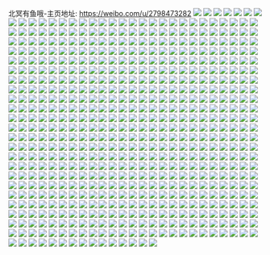 北冥有鱼哦-主页地址: https://weibo.com/u/2798473282 
![](https://wx4.sinaimg.cn/mw2000/a6cd5042ly1h8xysiqz47j22c034pnpf.jpg) 
![](https://wx4.sinaimg.cn/mw2000/a6cd5042ly1h8xysk0ubaj22c0340hdu.jpg) 
![](https://wx4.sinaimg.cn/mw2000/a6cd5042ly1h8xysh0v41j22c0340b29.jpg) 
![](https://wx4.sinaimg.cn/mw2000/a6cd5042ly1h8xyslg33pj22c03404qr.jpg) 
![](https://wx4.sinaimg.cn/mw2000/a6cd5042ly1h8xysmhipxj22c0340x6p.jpg) 
![](https://wx4.sinaimg.cn/mw2000/a6cd5042gy1h8wnnrgukej22c0340qv7.jpg) 
![](https://wx4.sinaimg.cn/mw2000/a6cd5042gy1h8wnnjnpm3j22c0340qv5.jpg) 
![](https://wx4.sinaimg.cn/mw2000/a6cd5042gy1h8wnnsrw7aj22c03401kz.jpg) 
![](https://wx4.sinaimg.cn/mw2000/a6cd5042gy1h8wnnm454oj22c0340b2b.jpg) 
![](https://wx4.sinaimg.cn/mw2000/a6cd5042gy1h8wnnv93vxj22c03401kz.jpg) 
![](https://wx4.sinaimg.cn/mw2000/a6cd5042gy1h8wnnwg4kmj22c0340qv6.jpg) 
![](https://wx4.sinaimg.cn/mw2000/a6cd5042gy1h8wnnxoq5fj22c0340x6q.jpg) 
![](https://wx4.sinaimg.cn/mw2000/a6cd5042gy1h8wno1zdyzj221s2ygx6q.jpg) 
![](https://wx4.sinaimg.cn/mw2000/a6cd5042gy1h8wnnu0ddwj22c0340qv5.jpg) 
![](https://wx4.sinaimg.cn/mw2000/a6cd5042gy1h8k3q49gecj216w36cu0x.jpg) 
![](https://wx4.sinaimg.cn/mw2000/a6cd5042gy1h8k3q1j43kj216w36c4qq.jpg) 
![](https://wx4.sinaimg.cn/mw2000/a6cd5042gy1h80f5yrmyfj22c03407wm.jpg) 
![](https://wx4.sinaimg.cn/mw2000/a6cd5042gy1h80f634fepj22c0340kjn.jpg) 
![](https://wx4.sinaimg.cn/mw2000/a6cd5042gy1h80f673ej2j22c0340x6s.jpg) 
![](https://wx4.sinaimg.cn/mw2000/a6cd5042gy1h7ymeg417zj22c0340qv5.jpg) 
![](https://wx4.sinaimg.cn/mw2000/a6cd5042gy1h7ymeenk5qj22c0346qv5.jpg) 
![](https://wx4.sinaimg.cn/mw2000/a6cd5042gy1h7ymed4cmvj22072q8kjl.jpg) 
![](https://wx4.sinaimg.cn/mw2000/a6cd5042gy1h7q1fcskjpj22c0340kjn.jpg) 
![](https://wx4.sinaimg.cn/mw2000/a6cd5042gy1h7q1f8y1q7j22c03407wj.jpg) 
![](https://wx4.sinaimg.cn/mw2000/a6cd5042gy1h7q1fam2wcj22c03407wj.jpg) 
![](https://wx4.sinaimg.cn/mw2000/a6cd5042gy1h7q1fg7l9oj22c0340x6q.jpg) 
![](https://wx4.sinaimg.cn/mw2000/a6cd5042gy1h7q1fhwgyyj22c03401kz.jpg) 
![](https://wx4.sinaimg.cn/mw2000/a6cd5042gy1h7q1feilugj22c0340hdv.jpg) 
![](https://wx4.sinaimg.cn/mw2000/a6cd5042gy1h7q1f75jjyj21o0280b2a.jpg) 
![](https://wx4.sinaimg.cn/mw2000/a6cd5042gy1h7q1fj9ry1j22c0340e82.jpg) 
![](https://wx4.sinaimg.cn/mw2000/a6cd5042gy1h7q1fol6z5j20xc3p77wi.jpg) 
![](https://wx4.sinaimg.cn/mw2000/a6cd5042gy1h7pzyybm38j22c0340e81.jpg) 
![](https://wx4.sinaimg.cn/mw2000/a6cd5042gy1h7pzyvph87j21o0280npd.jpg) 
![](https://wx4.sinaimg.cn/mw2000/a6cd5042gy1h7pzyx75ypj22c0340e82.jpg) 
![](https://wx4.sinaimg.cn/mw2000/a6cd5042gy1h7mg10zfl3j22c0340npf.jpg) 
![](https://wx4.sinaimg.cn/mw2000/a6cd5042gy1h7mg13uhd7j22c0340qv7.jpg) 
![](https://wx4.sinaimg.cn/mw2000/a6cd5042gy1h7mg16wog3j22c0340u0z.jpg) 
![](https://wx4.sinaimg.cn/mw2000/a6cd5042gy1h7mg19thmuj22c03401l0.jpg) 
![](https://wx4.sinaimg.cn/mw2000/a6cd5042gy1h7g3onrk9mj22c03404qp.jpg) 
![](https://wx4.sinaimg.cn/mw2000/a6cd5042gy1h7g3or3t0nj22c034unh4.jpg) 
![](https://wx4.sinaimg.cn/mw2000/a6cd5042gy1h7g3opauyzj22c0340tw6.jpg) 
![](https://wx4.sinaimg.cn/mw2000/a6cd5042gy1h762k9ojw4j22c0340e82.jpg) 
![](https://wx4.sinaimg.cn/mw2000/a6cd5042gy1h762kdu7v4j22c0340e83.jpg) 
![](https://wx4.sinaimg.cn/mw2000/a6cd5042gy1h762lzbs5tj22c0340npf.jpg) 
![](https://wx4.sinaimg.cn/mw2000/a6cd5042gy1h743vvcnsij21r0340dxh.jpg) 
![](https://wx4.sinaimg.cn/mw2000/a6cd5042gy1h743vny1lij21o02804qq.jpg) 
![](https://wx4.sinaimg.cn/mw2000/a6cd5042gy1h743w2okh6j22c03407wh.jpg) 
![](https://wx4.sinaimg.cn/mw2000/a6cd5042gy1h743w9x09yj22c0340npe.jpg) 
![](https://wx4.sinaimg.cn/mw2000/a6cd5042gy1h743w7nq7cj22c03411kx.jpg) 
![](https://wx4.sinaimg.cn/mw2000/a6cd5042gy1h743wdcidbj22c03411l0.jpg) 
![](https://wx4.sinaimg.cn/mw2000/a6cd5042gy1h6y6ryh5agj21o02801kx.jpg) 
![](https://wx4.sinaimg.cn/mw2000/a6cd5042gy1h6y6s15xkrj22c02c04qq.jpg) 
![](https://wx4.sinaimg.cn/mw2000/a6cd5042gy1h6y6s3dzgjj22c02c04qq.jpg) 
![](https://wx4.sinaimg.cn/mw2000/a6cd5042gy1h6y6s1wpe0j21r03407o1.jpg) 
![](https://wx4.sinaimg.cn/mw2000/a6cd5042gy1h6y6rxv0suj22c03407wh.jpg) 
![](https://wx4.sinaimg.cn/mw2000/a6cd5042gy1h6y6s526dnj21o02804qp.jpg) 
![](https://wx4.sinaimg.cn/mw2000/a6cd5042gy1h6y6s7q7qaj22c0340e82.jpg) 
![](https://wx4.sinaimg.cn/mw2000/a6cd5042gy1h6r3ld43lfj22c0340hdv.jpg) 
![](https://wx4.sinaimg.cn/mw2000/a6cd5042gy1h6r3l8b8d7j21o0280wxj.jpg) 
![](https://wx4.sinaimg.cn/mw2000/a6cd5042gy1h6r3lkdl5nj22c0340b2b.jpg) 
![](https://wx4.sinaimg.cn/mw2000/a6cd5042gy1h6r3lfqp7wj22c0340h5q.jpg) 
![](https://wx4.sinaimg.cn/mw2000/a6cd5042gy1h6r3l5gzpzj22c0340u0y.jpg) 
![](https://wx4.sinaimg.cn/mw2000/a6cd5042gy1h6r3l2q6eoj22c036ab2c.jpg) 
![](https://wx4.sinaimg.cn/mw2000/a6cd5042gy1h6r3lo2t26j22c0340npf.jpg) 
![](https://wx4.sinaimg.cn/mw2000/a6cd5042gy1h6r3lar2rhj22c0340b2b.jpg) 
![](https://wx4.sinaimg.cn/mw2000/a6cd5042gy1h5llwjqpmhj22c0340b29.jpg) 
![](https://wx4.sinaimg.cn/mw2000/a6cd5042gy1h5llwgjw9qj20zk1bejyh.jpg) 
![](https://wx4.sinaimg.cn/mw2000/a6cd5042gy1h5llwov5w5j22c03407wi.jpg) 
![](https://wx4.sinaimg.cn/mw2000/a6cd5042gy1h5llx3vwcnj22c03401l0.jpg) 
![](https://wx4.sinaimg.cn/mw2000/a6cd5042gy1h5llwuxvjej20zk1behah.jpg) 
![](https://wx4.sinaimg.cn/mw2000/a6cd5042gy1h5llxdlphsj22c0340u0y.jpg) 
![](https://wx4.sinaimg.cn/mw2000/a6cd5042gy1h58zxf4q2jj22c0340x6q.jpg) 
![](https://wx4.sinaimg.cn/mw2000/a6cd5042gy1h58zx1e0jlj22c0340hdt.jpg) 
![](https://wx4.sinaimg.cn/mw2000/a6cd5042gy1h58zx85149j22bn340kjn.jpg) 
![](https://wx4.sinaimg.cn/mw2000/a6cd5042gy1h58zxaqg6nj22c03404qq.jpg) 
![](https://wx4.sinaimg.cn/mw2000/a6cd5042gy1h58zxd17jvj23402c0kjl.jpg) 
![](https://wx4.sinaimg.cn/mw2000/a6cd5042gy1h58zxgqyzyj22c03404qq.jpg) 
![](https://wx4.sinaimg.cn/mw2000/a6cd5042gy1h58zx03pauj22c0340npd.jpg) 
![](https://wx4.sinaimg.cn/mw2000/a6cd5042gy1h58zxbt0cpj228o2cwhbf.jpg) 
![](https://wx4.sinaimg.cn/mw2000/a6cd5042gy1h58zy22gc4j22bz1ipe2d.jpg) 
![](https://wx4.sinaimg.cn/mw2000/a6cd5042gy1h56nk6ooklj22bb333qv6.jpg) 
![](https://wx4.sinaimg.cn/mw2000/a6cd5042gy1h56njzs0j7j22c03404qq.jpg) 
![](https://wx4.sinaimg.cn/mw2000/a6cd5042gy1h56nkhl5p6j22c03404qq.jpg) 
![](https://wx4.sinaimg.cn/mw2000/a6cd5042gy1h56nk1oqkcj22c034eu0x.jpg) 
![](https://wx4.sinaimg.cn/mw2000/a6cd5042gy1h56nknc5i7j22b6340kjm.jpg) 
![](https://wx4.sinaimg.cn/mw2000/a6cd5042gy1h56nk3kqmwj22492u07wh.jpg) 
![](https://wx4.sinaimg.cn/mw2000/a6cd5042gy1h56nk8sjg1j22c0340hdt.jpg) 
![](https://wx4.sinaimg.cn/mw2000/a6cd5042gy1h56nkeyc4rj21o0280hdt.jpg) 
![](https://wx4.sinaimg.cn/mw2000/a6cd5042gy1h56nkppr43j22c0340x6p.jpg) 
![](https://wx4.sinaimg.cn/mw2000/a6cd5042gy1h56njw3v23j21o0280hdt.jpg) 
![](https://wx4.sinaimg.cn/mw2000/a6cd5042gy1h56nkjpktcj21r0340hdt.jpg) 
![](https://wx4.sinaimg.cn/mw2000/a6cd5042gy1h56nksg6l0j22c0340npd.jpg) 
![](https://wx4.sinaimg.cn/mw2000/a6cd5042gy1h51yuyg5ntj22c03407wi.jpg) 
![](https://wx4.sinaimg.cn/mw2000/a6cd5042gy1h51yv1ig09j22c03407wi.jpg) 
![](https://wx4.sinaimg.cn/mw2000/a6cd5042gy1h51yv02rr2j22c0340hdt.jpg) 
![](https://wx4.sinaimg.cn/mw2000/a6cd5042gy1h51yv6h0p1j22c0340qv5.jpg) 
![](https://wx4.sinaimg.cn/mw2000/a6cd5042gy1h51yv3zubyj21o0280u0y.jpg) 
![](https://wx4.sinaimg.cn/mw2000/a6cd5042gy1h51yv5anzkj22c0340hdu.jpg) 
![](https://wx4.sinaimg.cn/mw2000/a6cd5042gy1h51yuwwfwhj22c0340npd.jpg) 
![](https://wx4.sinaimg.cn/mw2000/a6cd5042gy1h51yv9rvgwj22c0340hdu.jpg) 
![](https://wx4.sinaimg.cn/mw2000/a6cd5042gy1h51yv8apg9j22c0340e83.jpg) 
![](https://wx4.sinaimg.cn/mw2000/a6cd5042gy1h4wdmnlqk5j21po2cl1ky.jpg) 
![](https://wx4.sinaimg.cn/mw2000/a6cd5042gy1h4wdmazrwyj21r1340kjm.jpg) 
![](https://wx4.sinaimg.cn/mw2000/a6cd5042gy1h4wdmcslbaj22c0340x6q.jpg) 
![](https://wx4.sinaimg.cn/mw2000/a6cd5042gy1h4wdmg0fy9j22c03407wj.jpg) 
![](https://wx4.sinaimg.cn/mw2000/a6cd5042gy1h4wdm938l6j22c0340b2a.jpg) 
![](https://wx4.sinaimg.cn/mw2000/a6cd5042gy1h4wdm714dxj21o0280qv5.jpg) 
![](https://wx4.sinaimg.cn/mw2000/a6cd5042gy1h4wdmk7aeej22c0340x6q.jpg) 
![](https://wx4.sinaimg.cn/mw2000/a6cd5042gy1h4wdmi7ydtj22c0340hdu.jpg) 
![](https://wx4.sinaimg.cn/mw2000/a6cd5042gy1h4wdmm0jhuj22c0340x6q.jpg) 
![](https://wx4.sinaimg.cn/mw2000/a6cd5042gy1h4p7sxgmwgj21pf2ljkjl.jpg) 
![](https://wx4.sinaimg.cn/mw2000/a6cd5042gy1h4p7szlqrcj22c0340u0x.jpg) 
![](https://wx4.sinaimg.cn/mw2000/a6cd5042gy1h4p7syhx7pj21mo2kpe81.jpg) 
![](https://wx4.sinaimg.cn/mw2000/a6cd5042gy1h4jjks9nmrj22c0340b2a.jpg) 
![](https://wx4.sinaimg.cn/mw2000/a6cd5042gy1h4jjknx5b5j22c0340hdt.jpg) 
![](https://wx4.sinaimg.cn/mw2000/a6cd5042gy1h4jjktchioj22c0340b29.jpg) 
![](https://wx4.sinaimg.cn/mw2000/a6cd5042gy1h4jjkvaoilj22c0340u0x.jpg) 
![](https://wx4.sinaimg.cn/mw2000/a6cd5042gy1h4jjkw7dgdj22c0340e81.jpg) 
![](https://wx4.sinaimg.cn/mw2000/a6cd5042gy1h4jjkqetqvj22c0341qv5.jpg) 
![](https://wx4.sinaimg.cn/mw2000/a6cd5042gy1h4jjl0j1xnj22bb340u0x.jpg) 
![](https://wx4.sinaimg.cn/mw2000/a6cd5042gy1h4jjkp8cjcj229i30ou0x.jpg) 
![](https://wx4.sinaimg.cn/mw2000/a6cd5042gy1h4jjky90n6j22b9340qv6.jpg) 
![](https://wx4.sinaimg.cn/mw2000/a6cd5042gy1h4a6sh6ipbj215o334hdu.jpg) 
![](https://wx4.sinaimg.cn/mw2000/a6cd5042gy1h4a6slobf3j22c0340npe.jpg) 
![](https://wx4.sinaimg.cn/mw2000/a6cd5042gy1h4a6sjboo8j215o334qv6.jpg) 
![](https://wx4.sinaimg.cn/mw2000/a6cd5042ly1h47nlx2wg6j22c034qu0y.jpg) 
![](https://wx4.sinaimg.cn/mw2000/a6cd5042ly1h47nm37rsuj22c0340kjm.jpg) 
![](https://wx4.sinaimg.cn/mw2000/a6cd5042ly1h47nlvfns4j22c03404qr.jpg) 
![](https://wx4.sinaimg.cn/mw2000/a6cd5042ly1h47nlxxl1cj21qr340npd.jpg) 
![](https://wx4.sinaimg.cn/mw2000/a6cd5042ly1h47nm0t4dyj228l2zgnpd.jpg) 
![](https://wx4.sinaimg.cn/mw2000/a6cd5042ly1h47nlu6gc4j22c034m4qq.jpg) 
![](https://wx4.sinaimg.cn/mw2000/a6cd5042ly1h47nlym2zsj22c0341kjl.jpg) 
![](https://wx4.sinaimg.cn/mw2000/a6cd5042ly1h47nlzm9iwj21qn3404qq.jpg) 
![](https://wx4.sinaimg.cn/mw2000/a6cd5042ly1h47nm5mhelj22c0340npe.jpg) 
![](https://wx4.sinaimg.cn/mw2000/a6cd5042ly1h47nm25y3mj22c0340qv6.jpg) 
![](https://wx4.sinaimg.cn/mw2000/a6cd5042ly1h45ksso5plj20wi18n7ix.jpg) 
![](https://wx4.sinaimg.cn/mw2000/a6cd5042ly1h45ktbm31aj22c03407wk.jpg) 
![](https://wx4.sinaimg.cn/mw2000/a6cd5042ly1h45kt3hmd0j22bz340e83.jpg) 
![](https://wx4.sinaimg.cn/mw2000/a6cd5042ly1h45kt7xdugj20zm1b3atv.jpg) 
![](https://wx4.sinaimg.cn/mw2000/a6cd5042ly1h45ksqe9r5j22c0340qv6.jpg) 
![](https://wx4.sinaimg.cn/mw2000/a6cd5042ly1h45kt6cdcsj225f345npf.jpg) 
![](https://wx4.sinaimg.cn/mw2000/a6cd5042ly1h45kth0a4fj21q7340b2a.jpg) 
![](https://wx4.sinaimg.cn/mw2000/a6cd5042ly1h45ktfbbq2j22c0340qv7.jpg) 
![](https://wx4.sinaimg.cn/mw2000/a6cd5042ly1h45ktddm0cj22c0340kjm.jpg) 
![](https://wx4.sinaimg.cn/mw2000/a6cd5042gy1h43a71u42zj22c034lx6p.jpg) 
![](https://wx4.sinaimg.cn/mw2000/a6cd5042gy1h43a731ek0j21f02io4mi.jpg) 
![](https://wx4.sinaimg.cn/mw2000/a6cd5042gy1h43a75154cj20xc4yanpd.jpg) 
![](https://wx4.sinaimg.cn/mw2000/a6cd5042gy1h43a75rzl2j21f02ioavb.jpg) 
![](https://wx4.sinaimg.cn/mw2000/a6cd5042gy1h43a76y7zjj21f02en4qp.jpg) 
![](https://wx4.sinaimg.cn/mw2000/a6cd5042gy1h43a78cqdrj22c03417wi.jpg) 
![](https://wx4.sinaimg.cn/mw2000/a6cd5042gy1h43a70pb4nj21qj340u0y.jpg) 
![](https://wx4.sinaimg.cn/mw2000/a6cd5042gy1h43a8a3csrj22c03407wj.jpg) 
![](https://wx4.sinaimg.cn/mw2000/a6cd5042gy1h43abww3l5j22c03407wl.jpg) 
![](https://wx4.sinaimg.cn/mw2000/a6cd5042gy1h43ac11og4j22c02c0e81.jpg) 
![](https://wx4.sinaimg.cn/mw2000/a6cd5042gy1h3jrj51ecxj21o0280b29.jpg) 
![](https://wx4.sinaimg.cn/mw2000/a6cd5042gy1h3jrj30vqqj22c0340kjm.jpg) 
![](https://wx4.sinaimg.cn/mw2000/a6cd5042gy1h3jrj471nvj21o02801kx.jpg) 
![](https://wx4.sinaimg.cn/mw2000/a6cd5042gy1h3jrj600phj22801o0hdt.jpg) 
![](https://wx4.sinaimg.cn/mw2000/a6cd5042gy1h3bkwiwc9oj22c0340kjl.jpg) 
![](https://wx4.sinaimg.cn/mw2000/a6cd5042gy1h3bkwgdz3fj22c03404qp.jpg) 
![](https://wx4.sinaimg.cn/mw2000/a6cd5042gy1h3882bcucfj22c03407wj.jpg) 
![](https://wx4.sinaimg.cn/mw2000/a6cd5042gy1h3881xyr3fj21o02you0x.jpg) 
![](https://wx4.sinaimg.cn/mw2000/a6cd5042gy1h20a44io0mj21o02814qq.jpg) 
![](https://wx4.sinaimg.cn/mw2000/a6cd5042gy1h20a3o1opdj21o02801ky.jpg) 
![](https://wx4.sinaimg.cn/mw2000/a6cd5042gy1h20a4engl3j22c0340b2b.jpg) 
![](https://wx4.sinaimg.cn/mw2000/a6cd5042gy1h20a4kzrclj22c0340qv6.jpg) 
![](https://wx4.sinaimg.cn/mw2000/a6cd5042gy1h20a4qnk6xj22c0340u0y.jpg) 
![](https://wx4.sinaimg.cn/mw2000/a6cd5042gy1h20a521g53j22c0340e81.jpg) 
![](https://wx4.sinaimg.cn/mw2000/a6cd5042gy1h1t8ytnz1nj22c0340hdu.jpg) 
![](https://wx4.sinaimg.cn/mw2000/a6cd5042gy1h1t8yhm2vtj23402c0e82.jpg) 
![](https://wx4.sinaimg.cn/mw2000/a6cd5042gy1h1t8z4v2uwj22c03407wj.jpg) 
![](https://wx4.sinaimg.cn/mw2000/a6cd5042gy1h1t8zhmbzmj22c0340kjm.jpg) 
![](https://wx4.sinaimg.cn/mw2000/a6cd5042gy1h1t8zq3pplj22c0340hdu.jpg) 
![](https://wx4.sinaimg.cn/mw2000/a6cd5042gy1h1t8zug3x2j22862ywhdt.jpg) 
![](https://wx4.sinaimg.cn/mw2000/a6cd5042gy1h1t9014kjnj23402c0e82.jpg) 
![](https://wx4.sinaimg.cn/mw2000/a6cd5042gy1h1t8ya6l29j22872yy4qq.jpg) 
![](https://wx4.sinaimg.cn/mw2000/a6cd5042gy1h1t905jujrj22c0340hdt.jpg) 
![](https://wx4.sinaimg.cn/mw2000/a6cd5042gy1h1k2cdhskvj22c034i4qr.jpg) 
![](https://wx4.sinaimg.cn/mw2000/a6cd5042gy1h1k2cbjcu4j22c0340u0z.jpg) 
![](https://wx4.sinaimg.cn/mw2000/a6cd5042gy1h1k2cjq848j22c0340npe.jpg) 
![](https://wx4.sinaimg.cn/mw2000/a6cd5042gy1h1k2clgwzgj22c0340u0x.jpg) 
![](https://wx4.sinaimg.cn/mw2000/a6cd5042gy1h1k2chs7vvj22bq34ve82.jpg) 
![](https://wx4.sinaimg.cn/mw2000/a6cd5042gy1h1gclj047qj22c0340kjn.jpg) 
![](https://wx4.sinaimg.cn/mw2000/a6cd5042gy1h1gclh02rjj22c03524qr.jpg) 
![](https://wx4.sinaimg.cn/mw2000/a6cd5042gy1h1gcllchf3j22c0352npg.jpg) 
![](https://wx4.sinaimg.cn/mw2000/a6cd5042gy1h1gclotqzij22c035qb2b.jpg) 
![](https://wx4.sinaimg.cn/mw2000/a6cd5042gy1h1gcln5f1lj22c0340e84.jpg) 
![](https://wx4.sinaimg.cn/mw2000/a6cd5042gy1h165mfkaydj21o0280kjl.jpg) 
![](https://wx4.sinaimg.cn/mw2000/a6cd5042gy1h165mh6ve8j22c0340npe.jpg) 
![](https://wx4.sinaimg.cn/mw2000/a6cd5042gy1h165menal4j22802yokjm.jpg) 
![](https://wx4.sinaimg.cn/mw2000/a6cd5042gy1h165migqu6j22c03407wj.jpg) 
![](https://wx4.sinaimg.cn/mw2000/a6cd5042gy1h165mg76efj21o0280kjl.jpg) 
![](https://wx4.sinaimg.cn/mw2000/a6cd5042gy1h165mjtmz9j21r02unx6q.jpg) 
![](https://wx4.sinaimg.cn/mw2000/a6cd5042gy1h0zc3wkhkmj215o34skjl.jpg) 
![](https://wx4.sinaimg.cn/mw2000/a6cd5042gy1h0ledphsedj22c0340qv5.jpg) 
![](https://wx4.sinaimg.cn/mw2000/a6cd5042gy1h0ledrghhjj228p2zme84.jpg) 
![](https://wx4.sinaimg.cn/mw2000/a6cd5042gy1h0ledmpgdwj22c0340u0y.jpg) 
![](https://wx4.sinaimg.cn/mw2000/a6cd5042gy1h0ledoc9vpj22c0340kjo.jpg) 
![](https://wx4.sinaimg.cn/mw2000/a6cd5042gy1h0ledsgbptj22a331ghdt.jpg) 
![](https://wx4.sinaimg.cn/mw2000/a6cd5042gy1h0ledw1yiaj22c0340tx6.jpg) 
![](https://wx4.sinaimg.cn/mw2000/a6cd5042gy1h0leduzkmxj22c0340kjm.jpg) 
![](https://wx4.sinaimg.cn/mw2000/a6cd5042gy1h0ledl1v5ij22c0340u0z.jpg) 
![](https://wx4.sinaimg.cn/mw2000/a6cd5042gy1h0ledtiiu4j22c0340u0y.jpg) 
![](https://wx4.sinaimg.cn/mw2000/a6cd5042gy1h0fl9p1150j22c03407wi.jpg) 
![](https://wx4.sinaimg.cn/mw2000/a6cd5042gy1h0fl9uqymej22c03404qs.jpg) 
![](https://wx4.sinaimg.cn/mw2000/a6cd5042gy1h0fla3skyqj22c03404qs.jpg) 
![](https://wx4.sinaimg.cn/mw2000/a6cd5042gy1h0flad1n1mj22c03401ky.jpg) 
![](https://wx4.sinaimg.cn/mw2000/a6cd5042gy1h0fl9lxfiaj22c03407wi.jpg) 
![](https://wx4.sinaimg.cn/mw2000/a6cd5042gy1gzy7y0ooodj22c0340kjm.jpg) 
![](https://wx4.sinaimg.cn/mw2000/a6cd5042gy1gzy7y31ewij22c0340e82.jpg) 
![](https://wx4.sinaimg.cn/mw2000/a6cd5042gy1gzy7y45t24j22c0340000.jpg) 
![](https://wx4.sinaimg.cn/mw2000/a6cd5042gy1gzy7xyv05gj217y1mmqko.jpg) 
![](https://wx4.sinaimg.cn/mw2000/a6cd5042gy1gzj7r2k7ouj21o0280kjl.jpg) 
![](https://wx4.sinaimg.cn/mw2000/a6cd5042gy1gzj7r3h0htj22c02c0kjl.jpg) 
![](https://wx4.sinaimg.cn/mw2000/a6cd5042gy1gzj7r5k5ulj22c0340hdt.jpg) 
![](https://wx4.sinaimg.cn/mw2000/a6cd5042gy1gzj7r6psdyj22c0340qv5.jpg) 
![](https://wx4.sinaimg.cn/mw2000/a6cd5042gy1gzj7r1iawpj22c035t7wj.jpg) 
![](https://wx4.sinaimg.cn/mw2000/a6cd5042gy1gzj7r881jhj22c0340qv6.jpg) 
![](https://wx4.sinaimg.cn/mw2000/a6cd5042gy1gyj9ijernuj20xc4xse82.jpg) 
![](https://wx4.sinaimg.cn/mw2000/a6cd5042gy1gyj9ilg3hcj20xc4xshdu.jpg) 
![](https://wx4.sinaimg.cn/mw2000/a6cd5042gy1gyj9inn7k5j20xc4xsx6q.jpg) 
![](https://wx4.sinaimg.cn/mw2000/a6cd5042gy1gyj9ipnj9oj20xc4xsnpe.jpg) 
![](https://wx4.sinaimg.cn/mw2000/a6cd5042gy1gyj9ihcx6cj20xc4xt1ky.jpg) 
![](https://wx4.sinaimg.cn/mw2000/a6cd5042gy1gyj9ir33h0j20xc4xs7wi.jpg) 
![](https://wx4.sinaimg.cn/mw2000/a6cd5042gy1gyee2oy0ylj22c0340u0y.jpg) 
![](https://wx4.sinaimg.cn/mw2000/a6cd5042gy1gyee2qnquij20xc3pd7wh.jpg) 
![](https://wx4.sinaimg.cn/mw2000/a6cd5042gy1gyee2l7r1fj20xc3pdb29.jpg) 
![](https://wx4.sinaimg.cn/mw2000/a6cd5042gy1gyee2n1orxj20xc3pc4qp.jpg) 
![](https://wx4.sinaimg.cn/mw2000/a6cd5042gy1gyee2sefydj22c0340qv5.jpg) 
![](https://wx4.sinaimg.cn/mw2000/a6cd5042gy1gyee2jtvzej22c02c0u0x.jpg) 
![](https://wx4.sinaimg.cn/mw2000/a6cd5042gy1gxpf0d0kiqj22c03404qr.jpg) 
![](https://wx4.sinaimg.cn/mw2000/a6cd5042gy1gwu53ijhgfj22c02c0b29.jpg) 
![](https://wx4.sinaimg.cn/mw2000/a6cd5042gy1gwu53lhu8tj22c02c0e82.jpg) 
![](https://wx4.sinaimg.cn/mw2000/a6cd5042gy1gwu53o1fghj22c02c0npd.jpg) 
![](https://wx4.sinaimg.cn/mw2000/a6cd5042gy1gwu53rbt4fj22c02c0e81.jpg) 
![](https://wx4.sinaimg.cn/mw2000/a6cd5042gy1gwu53vq2a1j226v2ydhdu.jpg) 
![](https://wx4.sinaimg.cn/mw2000/a6cd5042gy1gwu53gmbuaj22c02c0u0x.jpg) 
![](https://wx4.sinaimg.cn/mw2000/a6cd5042gy1gwu54096f3j22c02c0qv5.jpg) 
![](https://wx4.sinaimg.cn/mw2000/a6cd5042gy1gwu5493fsuj23402c0b2b.jpg) 
![](https://wx4.sinaimg.cn/mw2000/a6cd5042gy1gwu543jldij22c02c0b29.jpg) 
![](https://wx4.sinaimg.cn/mw2000/a6cd5042gy1gvzzj0ipjfj228d28dtqv.jpg) 
![](https://wx4.sinaimg.cn/mw2000/a6cd5042gy1gvzzizoxmej21o01o0kc3.jpg) 
![](https://wx4.sinaimg.cn/mw2000/a6cd5042gy1gvzziy4t4fj22c02c0x6p.jpg) 
![](https://wx4.sinaimg.cn/mw2000/a6cd5042gy1gvzzj2er2ij266832o7t5.jpg) 
![](https://wx4.sinaimg.cn/mw2000/0033o6JQgy1gvqk40gigwj62c03404qp02.jpg) 
![](https://wx4.sinaimg.cn/mw2000/0033o6JQgy1gvqk42f8j7j62c03401ky02.jpg) 
![](https://wx4.sinaimg.cn/mw2000/0033o6JQgy1gvqk44gbi9j62c03404qq02.jpg) 
![](https://wx4.sinaimg.cn/mw2000/0033o6JQgy1gvqk46epptj62c03404qq02.jpg) 
![](https://wx4.sinaimg.cn/mw2000/0033o6JQgy1gvqk497xsmj62c0340npe02.jpg) 
![](https://wx4.sinaimg.cn/mw2000/0033o6JQgy1gvqk4e7p2tj62c0340npe02.jpg) 
![](https://wx4.sinaimg.cn/mw2000/0033o6JQgy1gvqk4mdms4j62c0340hdw02.jpg) 
![](https://wx4.sinaimg.cn/mw2000/0033o6JQgy1gvqk4qkq5bj62c0340qv602.jpg) 
![](https://wx4.sinaimg.cn/mw2000/0033o6JQgy1gvqk4sumspj629w3171ky02.jpg) 
![](https://wx4.sinaimg.cn/mw2000/0033o6JQgy1gvqk4wofj7j62c0340e8302.jpg) 
![](https://wx4.sinaimg.cn/mw2000/0033o6JQgy1gvqk4zyb0wj62c03401l002.jpg) 
![](https://wx4.sinaimg.cn/mw2000/0033o6JQly1gvbq8w2w42j62c0340hdv02.jpg) 
![](https://wx4.sinaimg.cn/mw2000/0033o6JQly1gvbq90cuknj62c03407wi02.jpg) 
![](https://wx4.sinaimg.cn/mw2000/0033o6JQly1gvbq8y85ocj62c03401kz02.jpg) 
![](https://wx4.sinaimg.cn/mw2000/0033o6JQly1gvbq8snrkuj62c0340b2a02.jpg) 
![](https://wx4.sinaimg.cn/mw2000/0033o6JQly1gvbq8tzypej62c0340qv502.jpg) 
![](https://wx4.sinaimg.cn/mw2000/0033o6JQly1gvbq918jfej62ds1schdt02.jpg) 
![](https://wx4.sinaimg.cn/mw2000/0033o6JQly1gvbq94m7ydj61sc2dse5r02.jpg) 
![](https://wx4.sinaimg.cn/mw2000/0033o6JQly1gvbq929xiwj62c03407wi02.jpg) 
![](https://wx4.sinaimg.cn/mw2000/0033o6JQly1gvbq93u4ynj62c0340npe02.jpg) 
![](https://wx4.sinaimg.cn/mw2000/0033o6JQly1gvadvyxh4xj60yi22oqh502.jpg) 
![](https://wx4.sinaimg.cn/mw2000/0033o6JQly1gvadvg6yfhj62c0340x6p02.jpg) 
![](https://wx4.sinaimg.cn/mw2000/0033o6JQly1gvadvicw47j62c0340qv502.jpg) 
![](https://wx4.sinaimg.cn/mw2000/0033o6JQly1gvadvoai3kj62c0340b2a02.jpg) 
![](https://wx4.sinaimg.cn/mw2000/0033o6JQly1gvadvl9o4oj62c0340b2a02.jpg) 
![](https://wx4.sinaimg.cn/mw2000/0033o6JQly1gvadvquexzj62c03401ky02.jpg) 
![](https://wx4.sinaimg.cn/mw2000/0033o6JQly1gvadvv3ckxj62c0340qv702.jpg) 
![](https://wx4.sinaimg.cn/mw2000/0033o6JQly1gvadwnfhtsj62c036mkjn02.jpg) 
![](https://wx4.sinaimg.cn/mw2000/0033o6JQly1gvadw02dm8j62c0340u0y02.jpg) 
![](https://wx4.sinaimg.cn/mw2000/0033o6JQly1gvadw1hv5bj62c0340x6p02.jpg) 
![](https://wx4.sinaimg.cn/mw2000/0033o6JQly1gvadw3yowlj62c03401kz02.jpg) 
![](https://wx4.sinaimg.cn/mw2000/0033o6JQgy1gv22xphf5lj62c0340npd02.jpg) 
![](https://wx4.sinaimg.cn/mw2000/0033o6JQgy1gv22xrjj2sj62c0340qv502.jpg) 
![](https://wx4.sinaimg.cn/mw2000/0033o6JQgy1gv22xtbw18j62c0340x6p02.jpg) 
![](https://wx4.sinaimg.cn/mw2000/0033o6JQgy1gv22xv1jx3j63402c0e8102.jpg) 
![](https://wx4.sinaimg.cn/mw2000/0033o6JQgy1gupskn3q89j61q82cxx6p02.jpg) 
![](https://wx4.sinaimg.cn/mw2000/0033o6JQgy1gupskkfb1jj62c02c0npd02.jpg) 
![](https://wx4.sinaimg.cn/mw2000/0033o6JQgy1gupsklsl5dj61z620qu0x02.jpg) 
![](https://wx4.sinaimg.cn/mw2000/0033o6JQgy1gupskpisshj62c0340hdu02.jpg) 
![](https://wx4.sinaimg.cn/mw2000/0033o6JQgy1gupsko3hxej629s312x6p02.jpg) 
![](https://wx4.sinaimg.cn/mw2000/0033o6JQgy1gupskrqgxkj62c02c0b2b02.jpg) 
![](https://wx4.sinaimg.cn/mw2000/0033o6JQgy1gupskud37pj62c0340b2b02.jpg) 
![](https://wx4.sinaimg.cn/mw2000/0033o6JQgy1gupskw44wtj62c0340hdu02.jpg) 
![](https://wx4.sinaimg.cn/mw2000/0033o6JQgy1gupskyi507j629u315npe02.jpg) 
![](https://wx4.sinaimg.cn/mw2000/0033o6JQgy1gupskzf9jgj62c02c0b2902.jpg) 
![](https://wx4.sinaimg.cn/mw2000/0033o6JQgy1gupsl0lwdxj62c03404qp02.jpg) 
![](https://wx4.sinaimg.cn/mw2000/0033o6JQgy1gupsl2cwpqj62c03404qr02.jpg) 
![](https://wx4.sinaimg.cn/mw2000/0033o6JQgy1gupsl3qd8lj62122peqv602.jpg) 
![](https://wx4.sinaimg.cn/mw2000/0033o6JQgy1gupsl5mccij62c0340e8402.jpg) 
![](https://wx4.sinaimg.cn/mw2000/0033o6JQgy1gupsl70rn9j62c034pkjm02.jpg) 
![](https://wx4.sinaimg.cn/mw2000/0033o6JQgy1guivg63adhj62c03404qq02.jpg) 
![](https://wx4.sinaimg.cn/mw2000/0033o6JQgy1guivgfl7b7j61y92loqv502.jpg) 
![](https://wx4.sinaimg.cn/mw2000/0033o6JQgy1guivgddu69j62c03401ky02.jpg) 
![](https://wx4.sinaimg.cn/mw2000/0033o6JQgy1guivgijginj62c03401ky02.jpg) 
![](https://wx4.sinaimg.cn/mw2000/0033o6JQgy1guivg8c3slj62c0340x6p02.jpg) 
![](https://wx4.sinaimg.cn/mw2000/0033o6JQgy1guivg1qvvrj62c03404qq02.jpg) 
![](https://wx4.sinaimg.cn/mw2000/0033o6JQgy1guivgmxz0wj62c03407wj02.jpg) 
![](https://wx4.sinaimg.cn/mw2000/0033o6JQgy1guivgzny35j628k2zfnpd02.jpg) 
![](https://wx4.sinaimg.cn/mw2000/0033o6JQgy1guivh2mbl1j62c0340b2b02.jpg) 
![](https://wx4.sinaimg.cn/mw2000/0033o6JQgy1gud5vfm22ij62c02c01ky02.jpg) 
![](https://wx4.sinaimg.cn/mw2000/0033o6JQgy1gud5vgr5zyj62c0340hdt02.jpg) 
![](https://wx4.sinaimg.cn/mw2000/a6cd5042gy1gty2yq74i2j22973097wi.jpg) 
![](https://wx4.sinaimg.cn/mw2000/a6cd5042gy1gty2ybbg0aj22872t67wi.jpg) 
![](https://wx4.sinaimg.cn/mw2000/a6cd5042gy1gty2ydvfg2j22ax32kkjm.jpg) 
![](https://wx4.sinaimg.cn/mw2000/a6cd5042gy1gty2xyfqihj22c02c07wi.jpg) 
![](https://wx4.sinaimg.cn/mw2000/a6cd5042gy1gty2ytj77tj22c0340u0y.jpg) 
![](https://wx4.sinaimg.cn/mw2000/a6cd5042gy1gty2yi6pz6j22c0340npe.jpg) 
![](https://wx4.sinaimg.cn/mw2000/a6cd5042gy1gty2ym5h20j22c02c0e83.jpg) 
![](https://wx4.sinaimg.cn/mw2000/a6cd5042gy1gty2y708f0j22c02c0x6r.jpg) 
![](https://wx4.sinaimg.cn/mw2000/a6cd5042gy1gty2z1446ej22c03404qs.jpg) 
![](https://wx4.sinaimg.cn/mw2000/a6cd5042gy1gtpi1m6sybj22c02cl1ky.jpg) 
![](https://wx4.sinaimg.cn/mw2000/a6cd5042gy1gtpi12m1g0j22c02c0x6p.jpg) 
![](https://wx4.sinaimg.cn/mw2000/a6cd5042gy1gtpi0xvgb7j22c0341npd.jpg) 
![](https://wx4.sinaimg.cn/mw2000/a6cd5042gy1gtpi13czdfj20sg0zm43r.jpg) 
![](https://wx4.sinaimg.cn/mw2000/a6cd5042gy1gtpi1ieqepj228z2zzu0y.jpg) 
![](https://wx4.sinaimg.cn/mw2000/a6cd5042gy1gtpi1701otj22c02c0npd.jpg) 
![](https://wx4.sinaimg.cn/mw2000/a6cd5042gy1gtpi1ab78lj22c0340npd.jpg) 
![](https://wx4.sinaimg.cn/mw2000/a6cd5042gy1gtpi1dmoeyj221a21ae81.jpg) 
![](https://wx4.sinaimg.cn/mw2000/a6cd5042gy1gtpi1mqzn3j20p20ovaba.jpg) 
![](https://wx4.sinaimg.cn/mw2000/a6cd5042gy1gtl9zqqg8oj22c03407wk.jpg) 
![](https://wx4.sinaimg.cn/mw2000/a6cd5042gy1gtl9zhmtm2j22c0340qv5.jpg) 
![](https://wx4.sinaimg.cn/mw2000/a6cd5042gy1gtl9zjxo65j22c0340u0z.jpg) 
![](https://wx4.sinaimg.cn/mw2000/a6cd5042gy1gtl9zfqymmj22c0340hdt.jpg) 
![](https://wx4.sinaimg.cn/mw2000/a6cd5042gy1gtl9zllpebj22c0340u0x.jpg) 
![](https://wx4.sinaimg.cn/mw2000/a6cd5042gy1gtl9zdj476j22c0340qv6.jpg) 
![](https://wx4.sinaimg.cn/mw2000/a6cd5042gy1gtl9zo04jqj22212qpe82.jpg) 
![](https://wx4.sinaimg.cn/mw2000/a6cd5042gy1gtl9zblpopj20u0140dtf.jpg) 
![](https://wx4.sinaimg.cn/mw2000/a6cd5042gy1gtla05er2bj22b532v7wk.jpg) 
![](https://wx4.sinaimg.cn/mw2000/a6cd5042gy1gtd8cgz7qpj22c0340e82.jpg) 
![](https://wx4.sinaimg.cn/mw2000/a6cd5042gy1gtd8cf8c76j22c0340e84.jpg) 
![](https://wx4.sinaimg.cn/mw2000/a6cd5042gy1gtd8cj2bvzj21sc2dskjm.jpg) 
![](https://wx4.sinaimg.cn/mw2000/a6cd5042gy1gtd8cm3x4ij22c0340hdw.jpg) 
![](https://wx4.sinaimg.cn/mw2000/a6cd5042gy1gtd8cbvlkmj22c0340kjm.jpg) 
![](https://wx4.sinaimg.cn/mw2000/a6cd5042gy1gtd8coj32mj228z2zz4qr.jpg) 
![](https://wx4.sinaimg.cn/mw2000/a6cd5042gy1gtd8cql7ktj22c0340e81.jpg) 
![](https://wx4.sinaimg.cn/mw2000/a6cd5042gy1gtd8cswr2jj22c0340qv6.jpg) 
![](https://wx4.sinaimg.cn/mw2000/a6cd5042gy1gtd8cv5vc8j22c0340qv5.jpg) 
![](https://wx4.sinaimg.cn/mw2000/0033o6JQgy1gt7gr38h17j61o01o04qp02.jpg) 
![](https://wx4.sinaimg.cn/mw2000/a6cd5042gy1gt7gr7ioc8j20u00u0wjp.jpg) 
![](https://wx4.sinaimg.cn/mw2000/a6cd5042gy1gt7gr5zy0kj21ub2gf1kx.jpg) 
![](https://wx4.sinaimg.cn/mw2000/a6cd5042gy1gt7gr4yxwuj22c02c0kjm.jpg) 
![](https://wx4.sinaimg.cn/mw2000/a6cd5042gy1gt7gr8mg1sj22c0340b29.jpg) 
![](https://wx4.sinaimg.cn/mw2000/a6cd5042gy1gt7gr0qdpuj22c02c01ky.jpg) 
![](https://wx4.sinaimg.cn/mw2000/a6cd5042gy1gstj6rrhjvj22c0340b29.jpg) 
![](https://wx4.sinaimg.cn/mw2000/a6cd5042gy1gstj7jehhgj22c0340e81.jpg) 
![](https://wx4.sinaimg.cn/mw2000/a6cd5042gy1gstj7bvdvjj22ay32mb29.jpg) 
![](https://wx4.sinaimg.cn/mw2000/a6cd5042gy1gstj7e1j57j22c0340hdt.jpg) 
![](https://wx4.sinaimg.cn/mw2000/a6cd5042gy1gstj78m60mj22c0340kjl.jpg) 
![](https://wx4.sinaimg.cn/mw2000/a6cd5042gy1gstj7ps350j22c0340e81.jpg) 
![](https://wx4.sinaimg.cn/mw2000/a6cd5042gy1gsgv165clbj22c03407wi.jpg) 
![](https://wx4.sinaimg.cn/mw2000/a6cd5042gy1gsgv1a7qi1j220r2msx6p.jpg) 
![](https://wx4.sinaimg.cn/mw2000/a6cd5042gy1gsgv1cexzyj22c0340b29.jpg) 
![](https://wx4.sinaimg.cn/mw2000/a6cd5042gy1gsgv1hvlj2j22c0340npd.jpg) 
![](https://wx4.sinaimg.cn/mw2000/a6cd5042gy1gsgv1kn39ej22c0340nl6.jpg) 
![](https://wx4.sinaimg.cn/mw2000/a6cd5042gy1gsgv1ojzk1j23402c07l1.jpg) 
![](https://wx4.sinaimg.cn/mw2000/a6cd5042gy1gsgv12cwtkj22c03407wk.jpg) 
![](https://wx4.sinaimg.cn/mw2000/a6cd5042gy1gsgv1mnp9fj22c0340aqa.jpg) 
![](https://wx4.sinaimg.cn/mw2000/a6cd5042gy1gsgv1q3cxkj20ty13wq5y.jpg) 
![](https://wx4.sinaimg.cn/mw2000/a6cd5042gy1gsej6qe1j1j22c0340x6p.jpg) 
![](https://wx4.sinaimg.cn/mw2000/a6cd5042gy1gsej6shmcgj21qk2bs1ky.jpg) 
![](https://wx4.sinaimg.cn/mw2000/a6cd5042gy1gsej6umu4tj22a731nu0x.jpg) 
![](https://wx4.sinaimg.cn/mw2000/a6cd5042gy1gsej6oiahgj22c03407wi.jpg) 
![](https://wx4.sinaimg.cn/mw2000/a6cd5042gy1gs2z41gkqmj22c03401kz.jpg) 
![](https://wx4.sinaimg.cn/mw2000/a6cd5042gy1gs2z3qwupnj21uh2nh4qq.jpg) 
![](https://wx4.sinaimg.cn/mw2000/a6cd5042gy1gs2z3t21v1j22c03401ky.jpg) 
![](https://wx4.sinaimg.cn/mw2000/a6cd5042gy1gs2z46gvpxj22c0340npf.jpg) 
![](https://wx4.sinaimg.cn/mw2000/a6cd5042gy1gs2z3op63tj22c0340u0y.jpg) 
![](https://wx4.sinaimg.cn/mw2000/a6cd5042gy1gs2z3wu9jfj225u2vsb2b.jpg) 
![](https://wx4.sinaimg.cn/mw2000/a6cd5042gy1gs2z43dengj22c0340u0x.jpg) 
![](https://wx4.sinaimg.cn/mw2000/a6cd5042gy1gs2z48s1llj22c0340qv7.jpg) 
![](https://wx4.sinaimg.cn/mw2000/a6cd5042gy1gs2z4ay42kj22ae31uu0x.jpg) 
![](https://wx4.sinaimg.cn/mw2000/a6cd5042gy1grtr0ar50hj222p340e81.jpg) 
![](https://wx4.sinaimg.cn/mw2000/a6cd5042gy1grtr0cd5c7j22752xj7pj.jpg) 
![](https://wx4.sinaimg.cn/mw2000/a6cd5042gy1grtr0ep276j21yo2mvkjl.jpg) 
![](https://wx4.sinaimg.cn/mw2000/a6cd5042gy1grtr0ggwjkj22c0340u0y.jpg) 
![](https://wx4.sinaimg.cn/mw2000/a6cd5042gy1grtr0i3k6mj222p340u0x.jpg) 
![](https://wx4.sinaimg.cn/mw2000/a6cd5042gy1grtr08mvb0j234022oe82.jpg) 
![](https://wx4.sinaimg.cn/mw2000/a6cd5042gy1grfvu15ii1j229y319x6q.jpg) 
![](https://wx4.sinaimg.cn/mw2000/0033o6JQgy1grfvu5ji9ej628v2ztkjm02.jpg) 
![](https://wx4.sinaimg.cn/mw2000/a6cd5042gy1grfvttpi6wj22c02c07ji.jpg) 
![](https://wx4.sinaimg.cn/mw2000/a6cd5042gy1grfvuad0p5j22c0340b2a.jpg) 
![](https://wx4.sinaimg.cn/mw2000/a6cd5042gy1gr1z1i7nh6j227g2xx7wi.jpg) 
![](https://wx4.sinaimg.cn/mw2000/a6cd5042gy1gr1z2egq7xj22c0340x6r.jpg) 
![](https://wx4.sinaimg.cn/mw2000/a6cd5042gy1gr1z1u8sxtj229g30mnpe.jpg) 
![](https://wx4.sinaimg.cn/mw2000/a6cd5042gy1gqw4nhw7vxj22c0340e82.jpg) 
![](https://wx4.sinaimg.cn/mw2000/a6cd5042gy1gqw4nuwegyj22c0340hdw.jpg) 
![](https://wx4.sinaimg.cn/mw2000/0033o6JQgy1gqw4nlamiyj62c034ee8302.jpg) 
![](https://wx4.sinaimg.cn/mw2000/a6cd5042gy1gqw4noyr7aj22bn340e83.jpg) 
![](https://wx4.sinaimg.cn/mw2000/a6cd5042gy1gqw4nslv9aj229g30m4qp.jpg) 
![](https://wx4.sinaimg.cn/mw2000/a6cd5042gy1gqw4nrj9k4j22882ymu0x.jpg) 
![](https://wx4.sinaimg.cn/mw2000/a6cd5042gy1gqss7yfro0j22c0340u0x.jpg) 
![](https://wx4.sinaimg.cn/mw2000/a6cd5042gy1gqss82zrgfj21w42g94qp.jpg) 
![](https://wx4.sinaimg.cn/mw2000/a6cd5042gy1gqss7ultmrj22c03404qr.jpg) 
![](https://wx4.sinaimg.cn/mw2000/a6cd5042gy1gqss803v27j22c034ie82.jpg) 
![](https://wx4.sinaimg.cn/mw2000/a6cd5042gy1gqss7x5lmfj22c0340qv7.jpg) 
![](https://wx4.sinaimg.cn/mw2000/a6cd5042gy1gqss81w8caj22c02c0b2a.jpg) 
![](https://wx4.sinaimg.cn/mw2000/a6cd5042gy1gqmyvgk3h6j20u0140qbl.jpg) 
![](https://wx4.sinaimg.cn/mw2000/a6cd5042gy1gqmyvhopwoj21o01obhdt.jpg) 
![](https://wx4.sinaimg.cn/mw2000/a6cd5042gy1gqmyvi7ow9j20u0140jz0.jpg) 
![](https://wx4.sinaimg.cn/mw2000/a6cd5042gy1gqmyvj6ei5j22c0340niz.jpg) 
![](https://wx4.sinaimg.cn/mw2000/a6cd5042gy1gqmyvlnlpgj22c0340qv5.jpg) 
![](https://wx4.sinaimg.cn/mw2000/a6cd5042gy1gqmyvo89lmj22am32q4qq.jpg) 
![](https://wx4.sinaimg.cn/mw2000/a6cd5042gy1gqibum26n6j224y2mrqv5.jpg) 
![](https://wx4.sinaimg.cn/mw2000/a6cd5042gy1gqibuxlyx9j22c0340qv5.jpg) 
![](https://wx4.sinaimg.cn/mw2000/a6cd5042gy1gqibv9z63qj22c0340u0x.jpg) 
![](https://wx4.sinaimg.cn/mw2000/a6cd5042gy1gqibvltmsuj22c03404qr.jpg) 
![](https://wx4.sinaimg.cn/mw2000/a6cd5042gy1gqcjkvkshmj22c02c07wh.jpg) 
![](https://wx4.sinaimg.cn/mw2000/a6cd5042gy1gqcjktryukj22c02c0e81.jpg) 
![](https://wx4.sinaimg.cn/mw2000/a6cd5042gy1gqcjkxa8boj22c02c01kx.jpg) 
![](https://wx4.sinaimg.cn/mw2000/a6cd5042gy1gqcjkyi6spj22782xmkjl.jpg) 
![](https://wx4.sinaimg.cn/mw2000/a6cd5042gy1gq6s3iy2ybj227t2yfnpe.jpg) 
![](https://wx4.sinaimg.cn/mw2000/a6cd5042gy1gq6s3mf92ij22c0340hdv.jpg) 
![](https://wx4.sinaimg.cn/mw2000/a6cd5042gy1gq6s3dyronj227v2yh7wi.jpg) 
![](https://wx4.sinaimg.cn/mw2000/a6cd5042gy1gq6s3otkn1j22a031ce82.jpg) 
![](https://wx4.sinaimg.cn/mw2000/a6cd5042gy1gq2x1126azj22c03407wi.jpg) 
![](https://wx4.sinaimg.cn/mw2000/a6cd5042gy1gq2x0vn8o7j22c0340e82.jpg) 
![](https://wx4.sinaimg.cn/mw2000/a6cd5042gy1gq2x19o05tj22c0340kjm.jpg) 
![](https://wx4.sinaimg.cn/mw2000/a6cd5042gy1gq2x156ao9j22c0340e83.jpg) 
![](https://wx4.sinaimg.cn/mw2000/a6cd5042gy1gq2x1fscpbj22c0340u0y.jpg) 
![](https://wx4.sinaimg.cn/mw2000/a6cd5042gy1gq2x1mkhxuj22c0340npf.jpg) 
![](https://wx4.sinaimg.cn/mw2000/a6cd5042gy1gq0z02u59dj229q30zb2a.jpg) 
![](https://wx4.sinaimg.cn/mw2000/a6cd5042gy1gq0z00qvr0j22c0340kjm.jpg) 
![](https://wx4.sinaimg.cn/mw2000/a6cd5042gy1gq0z04w0uuj22c0340b2a.jpg) 
![](https://wx4.sinaimg.cn/mw2000/a6cd5042gy1gq0yzygvfvj227m2y84qq.jpg) 
![](https://wx4.sinaimg.cn/mw2000/a6cd5042gy1gq0z091sq5j21o01o04qp.jpg) 
![](https://wx4.sinaimg.cn/mw2000/a6cd5042gy1gq0z07m3f6j22c03404qr.jpg) 
![](https://wx4.sinaimg.cn/mw2000/a6cd5042gy1gpypm2pz6nj22c0340e82.jpg) 
![](https://wx4.sinaimg.cn/mw2000/a6cd5042gy1gpypm4bzxhj22c03404qq.jpg) 
![](https://wx4.sinaimg.cn/mw2000/a6cd5042gy1gpypmdxbm3j22c0340e82.jpg) 
![](https://wx4.sinaimg.cn/mw2000/a6cd5042gy1gpypm6d6i5j22c03401ky.jpg) 
![](https://wx4.sinaimg.cn/mw2000/a6cd5042gy1gpypm00o2uj22c0340ka6.jpg) 
![](https://wx4.sinaimg.cn/mw2000/a6cd5042gy1gpypm8zqf5j22c0340b2a.jpg) 
![](https://wx4.sinaimg.cn/mw2000/a6cd5042gy1gpypmay8jwj22c03407wi.jpg) 
![](https://wx4.sinaimg.cn/mw2000/a6cd5042gy1gpypmgcu15j22c0340qv6.jpg) 
![](https://wx4.sinaimg.cn/mw2000/a6cd5042gy1gpypmjek4cj229i30ohdu.jpg) 
![](https://wx4.sinaimg.cn/mw2000/a6cd5042gy1gpypmm7be5j229s312kjm.jpg) 
![](https://wx4.sinaimg.cn/mw2000/a6cd5042gy1gpyplyx1dnj21jj2217wh.jpg) 
![](https://wx4.sinaimg.cn/mw2000/a6cd5042gy1gpvprhgeg3j22c0340u0x.jpg) 
![](https://wx4.sinaimg.cn/mw2000/a6cd5042gy1gpvprjn3duj23402c0e81.jpg) 
![](https://wx4.sinaimg.cn/mw2000/a6cd5042gy1gptpi2no5aj226r2x0x6q.jpg) 
![](https://wx4.sinaimg.cn/mw2000/a6cd5042gy1gptpi3tsryj20u01407cv.jpg) 
![](https://wx4.sinaimg.cn/mw2000/a6cd5042gy1gppb4yo52cj21hh2bcx6r.jpg) 
![](https://wx4.sinaimg.cn/mw2000/a6cd5042gy1gppb4t4w31j228a2yxx6p.jpg) 
![](https://wx4.sinaimg.cn/mw2000/a6cd5042gy1gppb4puuglj21o01o01ky.jpg) 
![](https://wx4.sinaimg.cn/mw2000/a6cd5042gy1gppb58nbi8j224y26be82.jpg) 
![](https://wx4.sinaimg.cn/mw2000/a6cd5042gy1gppb53nyw6j20wi1yc4qs.jpg) 
![](https://wx4.sinaimg.cn/mw2000/a6cd5042gy1gppb5cqq4wj21sc1sce81.jpg) 
![](https://wx4.sinaimg.cn/mw2000/a6cd5042gy1gplz7qnkn5j22801o07wi.jpg) 
![](https://wx4.sinaimg.cn/mw2000/a6cd5042gy1gplz7xfzu6j22c03407wi.jpg) 
![](https://wx4.sinaimg.cn/mw2000/a6cd5042gy1gplz7shr32j22c02c0x6p.jpg) 
![](https://wx4.sinaimg.cn/mw2000/a6cd5042gy1gplz7ut18xj22c02c0x6p.jpg) 
![](https://wx4.sinaimg.cn/mw2000/a6cd5042gy1gpjm2byo1qj20wi1yagzc.jpg) 
![](https://wx4.sinaimg.cn/mw2000/a6cd5042gy1gpg93fcunpj22c03401l1.jpg) 
![](https://wx4.sinaimg.cn/mw2000/a6cd5042gy1gpg93802y9j22c0340u11.jpg) 
![](https://wx4.sinaimg.cn/mw2000/a6cd5042gy1gp84go5a3nj22c02c0u0x.jpg) 
![](https://wx4.sinaimg.cn/mw2000/a6cd5042ly1gp4f3h3s0uj22c02e6e83.jpg) 
![](https://wx4.sinaimg.cn/mw2000/a6cd5042ly1gp4f3bta15j22c0340hdw.jpg) 
![](https://wx4.sinaimg.cn/mw2000/a6cd5042ly1gp4f3o7nblj22at316hdw.jpg) 
![](https://wx4.sinaimg.cn/mw2000/a6cd5042ly1gozwab3s51j22c02c0npe.jpg) 
![](https://wx4.sinaimg.cn/mw2000/a6cd5042ly1gozwa98xrrj22801o0hdu.jpg) 
![](https://wx4.sinaimg.cn/mw2000/a6cd5042ly1gozwada0fwj22c0340b29.jpg) 
![](https://wx4.sinaimg.cn/mw2000/a6cd5042ly1gozwaqe6vvj22c02c0qv5.jpg) 
![](https://wx4.sinaimg.cn/mw2000/a6cd5042ly1govezgi67ej21sc1sce81.jpg) 
![](https://wx4.sinaimg.cn/mw2000/a6cd5042ly1gopkhtofhxj22c03404qq.jpg) 
![](https://wx4.sinaimg.cn/mw2000/a6cd5042ly1gopkhry1wpj20u014040z.jpg) 
![](https://wx4.sinaimg.cn/mw2000/a6cd5042ly1gopkhsf9i0j20u01hcgw1.jpg) 
![](https://wx4.sinaimg.cn/mw2000/a6cd5042ly1gopkhwl7c1j22532usqv5.jpg) 
![](https://wx4.sinaimg.cn/mw2000/a6cd5042ly1gop0kqahb2j22801o0b2a.jpg) 
![](https://wx4.sinaimg.cn/mw2000/a6cd5042ly1gop0krnn2cj22bc340x6q.jpg) 
![](https://wx4.sinaimg.cn/mw2000/a6cd5042ly1gomvvoct0uj22c02c0b2a.jpg) 
![](https://wx4.sinaimg.cn/mw2000/a6cd5042ly1gomvvpusogj22c02c0e82.jpg) 
![](https://wx4.sinaimg.cn/mw2000/a6cd5042ly1gomvvr2nk9j21sc1schdt.jpg) 
![](https://wx4.sinaimg.cn/mw2000/a6cd5042ly1gom3g8g6v2j20u0140wk5.jpg) 
![](https://wx4.sinaimg.cn/mw2000/a6cd5042ly1gom3g7y99uj22c02c0u0x.jpg) 
![](https://wx4.sinaimg.cn/mw2000/a6cd5042ly1gom3gaht2aj22c02c0e81.jpg) 
![](https://wx4.sinaimg.cn/mw2000/a6cd5042ly1gom3gbm0kcj22c02c01e4.jpg) 
![](https://wx4.sinaimg.cn/mw2000/a6cd5042gy1gojwwgh88sj21o0280qv6.jpg) 
![](https://wx4.sinaimg.cn/mw2000/a6cd5042gy1gojwwjjdy0j22c02c0ays.jpg) 
![](https://wx4.sinaimg.cn/mw2000/a6cd5042gy1gojwwiak5ej22c0340hdu.jpg) 
![](https://wx4.sinaimg.cn/mw2000/a6cd5042gy1gojwwkty4jj22c02c0jxe.jpg) 
![](https://wx4.sinaimg.cn/mw2000/a6cd5042gy1gojwwrp4j7j22c02c0npe.jpg) 
![](https://wx4.sinaimg.cn/mw2000/a6cd5042gy1gojwwo1azbj22c0340qv7.jpg) 
![](https://wx4.sinaimg.cn/mw2000/a6cd5042ly1gofrbewk92j20wi1yc1l7.jpg) 
![](https://wx4.sinaimg.cn/mw2000/a6cd5042ly1go4qtxyul9j21o01o0hdt.jpg) 
![](https://wx4.sinaimg.cn/mw2000/a6cd5042ly1go4qtx782ej20u0140jvq.jpg) 
![](https://wx4.sinaimg.cn/mw2000/a6cd5042ly1go4qtwre0cj226r2bbe82.jpg) 
![](https://wx4.sinaimg.cn/mw2000/a6cd5042ly1gm9tfkzeklj22c02c0u0x.jpg) 
![](https://wx4.sinaimg.cn/mw2000/a6cd5042ly1gm9tfm5uv1j22c02c07wh.jpg) 
![](https://wx4.sinaimg.cn/mw2000/a6cd5042ly1gm9tfnsjaxj22c02c07wi.jpg) 
![](https://wx4.sinaimg.cn/mw2000/a6cd5042ly1gm9tfk0truj22c0340qv7.jpg) 
![](https://wx4.sinaimg.cn/mw2000/a6cd5042ly1gm9tfozjtcj22c0340kjm.jpg) 
![](https://wx4.sinaimg.cn/mw2000/a6cd5042ly1gm9tfqwpfnj22c02c0e82.jpg) 
![](https://wx4.sinaimg.cn/mw2000/a6cd5042gy1gfbivimu74j20rs3tp7vc.jpg) 
![](https://wx4.sinaimg.cn/mw2000/a6cd5042gy1gfbivjgxctj20rs4fihdt.jpg) 
![](https://wx4.sinaimg.cn/mw2000/a6cd5042gy1gfbivi5x8jj20rs223tvf.jpg) 
![](https://wx4.sinaimg.cn/mw2000/a6cd5042gy1gfbivk2v8cj20rs223awm.jpg) 
![](https://wx4.sinaimg.cn/mw2000/a6cd5042ly1ge0leky1z3j22c0340x6q.jpg) 
![](https://wx4.sinaimg.cn/mw2000/a6cd5042ly1ge0lep4ha0j22c03401l0.jpg) 
![](https://wx4.sinaimg.cn/mw2000/a6cd5042ly1ge0lcsl8n3j22an2anqv7.jpg) 
![](https://wx4.sinaimg.cn/mw2000/a6cd5042ly1ge0lcyj62ij22a728b1kz.jpg) 
![](https://wx4.sinaimg.cn/mw2000/a6cd5042ly1ge0ld3kea0j22c02c0npg.jpg) 
![](https://wx4.sinaimg.cn/mw2000/a6cd5042ly1ge0ld1420gj22c02hae84.jpg) 
![](https://wx4.sinaimg.cn/mw2000/a6cd5042ly1ge0lcw8ldnj22c02c0b2d.jpg) 
![](https://wx4.sinaimg.cn/mw2000/a6cd5042ly1ge0lcmz7t8j22c03404qu.jpg) 
![](https://wx4.sinaimg.cn/mw2000/a6cd5042ly1gdp1cfxp68j22c02c07wl.jpg) 
![](https://wx4.sinaimg.cn/mw2000/a6cd5042ly1gdp1cidqivj22c02c0nph.jpg) 
![](https://wx4.sinaimg.cn/mw2000/a6cd5042ly1gdp1cleicuj22c02c0b2d.jpg) 
![](https://wx4.sinaimg.cn/mw2000/a6cd5042ly1gdp1co9rb0j22c02c0nph.jpg) 
![](https://wx4.sinaimg.cn/mw2000/a6cd5042ly1gdp1cv9i4dj22c02c0u10.jpg) 
![](https://wx4.sinaimg.cn/mw2000/a6cd5042ly1gdp1cr8ctoj22c02c0u0z.jpg) 
![](https://wx4.sinaimg.cn/mw2000/a6cd5042ly1gdm4tvf7mmj22c02c0hdv.jpg) 
![](https://wx4.sinaimg.cn/mw2000/a6cd5042ly1gdm4tsfjqqj21o01o01kz.jpg) 
![](https://wx4.sinaimg.cn/mw2000/a6cd5042ly1gdm4tqgxe6j22c02c0npf.jpg) 
![](https://wx4.sinaimg.cn/mw2000/a6cd5042ly1gdm4tx6kdqj22c02c0qv6.jpg) 
![](https://wx4.sinaimg.cn/mw2000/a6cd5042ly1gdm4u30g6xj22c02c0hdv.jpg) 
![](https://wx4.sinaimg.cn/mw2000/a6cd5042ly1gdm4u0fafzj22c02c0npf.jpg) 
![](https://wx4.sinaimg.cn/mw2000/a6cd5042ly1gdker78f6rj22c02c0b2a.jpg) 
![](https://wx4.sinaimg.cn/mw2000/a6cd5042ly1gdker8xlmvj22c02c04qq.jpg) 
![](https://wx4.sinaimg.cn/mw2000/a6cd5042ly1gdkerakpvnj22ae2c0b2b.jpg) 
![](https://wx4.sinaimg.cn/mw2000/a6cd5042ly1gda34nyiiej22c0340qv8.jpg) 
![](https://wx4.sinaimg.cn/mw2000/a6cd5042ly1gda34z2c9aj22c02q07wj.jpg) 
![](https://wx4.sinaimg.cn/mw2000/a6cd5042ly1gd36icpvhgj22c02c0u0x.jpg) 
![](https://wx4.sinaimg.cn/mw2000/a6cd5042ly1gd36i9zkxsj22c02c0tqw.jpg) 
![](https://wx4.sinaimg.cn/mw2000/a6cd5042ly1gcp9hfd4i2j22c02c0kjn.jpg) 
![](https://wx4.sinaimg.cn/mw2000/a6cd5042ly1gcp9hdcg22j21sc1sc4qq.jpg) 
![](https://wx4.sinaimg.cn/mw2000/a6cd5042ly1gcp9hgkmwnj22c02c01ky.jpg) 
![](https://wx4.sinaimg.cn/mw2000/a6cd5042ly1gcnzss56h1j222o340e82.jpg) 
![](https://wx4.sinaimg.cn/mw2000/a6cd5042ly1gcnzsuyyr7j234022oqv6.jpg) 
![](https://wx4.sinaimg.cn/mw2000/a6cd5042ly1gcnzsxay50j222o340x6q.jpg) 
![](https://wx4.sinaimg.cn/mw2000/a6cd5042ly1gcnzszh4czj222o3404qq.jpg) 
![](https://wx4.sinaimg.cn/mw2000/a6cd5042ly1gcnztic200j22yo4g0e8b.jpg) 
![](https://wx4.sinaimg.cn/mw2000/a6cd5042ly1gcnzt1s6lsj234022oe82.jpg) 
![](https://wx4.sinaimg.cn/mw2000/a6cd5042ly1gcnzt8lx65j234022oe83.jpg) 
![](https://wx4.sinaimg.cn/mw2000/a6cd5042ly1gcnzt5r0ptj22yo4g0he1.jpg) 
![](https://wx4.sinaimg.cn/mw2000/a6cd5042ly1gcnztcggx5j24g02yo7wr.jpg) 
![](https://wx4.sinaimg.cn/mw2000/a6cd5042ly1gb5pg8wy5xj20rs112dpu.jpg) 
![](https://wx4.sinaimg.cn/mw2000/a6cd5042ly1gb5pg8buhdj20rs11rqdw.jpg) 
![](https://wx4.sinaimg.cn/mw2000/a6cd5042ly1g9rymgqneoj21o01o0u0x.jpg) 
![](https://wx4.sinaimg.cn/mw2000/a6cd5042ly1g9rymfto0aj22702701kz.jpg) 
![](https://wx4.sinaimg.cn/mw2000/a6cd5042ly1g9rymio5nvj22c02c0b29.jpg) 
![](https://wx4.sinaimg.cn/mw2000/a6cd5042ly1g9rymjv5ehj21o01o0k3l.jpg) 
![](https://wx4.sinaimg.cn/mw2000/a6cd5042ly1g9rymkbludj21o01o01h8.jpg) 
![](https://wx4.sinaimg.cn/mw2000/a6cd5042ly1g9posw2858j20u00u0qe9.jpg) 
![](https://wx4.sinaimg.cn/mw2000/a6cd5042ly1g9m6cpa01kj235s4t5b2c.jpg) 
![](https://wx4.sinaimg.cn/mw2000/a6cd5042ly1g9m6crtzbjj22c02c0b29.jpg) 
![](https://wx4.sinaimg.cn/mw2000/a6cd5042ly1g9m6cnc5gfj22c02c07wl.jpg) 
![](https://wx4.sinaimg.cn/mw2000/a6cd5042ly1g9m6ckt9lej21o01o0e81.jpg) 
![](https://wx4.sinaimg.cn/mw2000/a6cd5042ly1g9m6cswg4cj21o01o0kjl.jpg) 
![](https://wx4.sinaimg.cn/mw2000/a6cd5042ly1g9m6cuznnaj22c02c0b2b.jpg) 
![](https://wx4.sinaimg.cn/mw2000/a6cd5042ly1g8nm7e3eevj22c033zhdv.jpg) 
![](https://wx4.sinaimg.cn/mw2000/a6cd5042ly1g8nm7frdl4j22c02c0npd.jpg) 
![](https://wx4.sinaimg.cn/mw2000/a6cd5042ly1g8nm7htu8yj22c02c0u0x.jpg) 
![](https://wx4.sinaimg.cn/mw2000/a6cd5042ly1g8nm7cb1twj22c033z7wm.jpg) 
![](https://wx4.sinaimg.cn/mw2000/a6cd5042ly1g8itkbo9xbj22c02c0hdt.jpg) 
![](https://wx4.sinaimg.cn/mw2000/a6cd5042ly1g8itkdpk6hj22gy2c0hdu.jpg) 
![](https://wx4.sinaimg.cn/mw2000/a6cd5042ly1g8itkaoa1vj227q26jnpd.jpg) 
![](https://wx4.sinaimg.cn/mw2000/a6cd5042ly1g8ithf5ny2j22c02c07wk.jpg) 
![](https://wx4.sinaimg.cn/mw2000/a6cd5042ly1g8ithh1tzgj21o01o0kjm.jpg) 
![](https://wx4.sinaimg.cn/mw2000/a6cd5042ly1g8ithaw813j22c02c04qu.jpg) 
![](https://wx4.sinaimg.cn/mw2000/a6cd5042ly1g8ithj5r51j22c02c04qs.jpg) 
![](https://wx4.sinaimg.cn/mw2000/a6cd5042ly1g8ithlcazwj22c02c0nph.jpg) 
![](https://wx4.sinaimg.cn/mw2000/a6cd5042ly1g8ithnf85zj22c02c0b2c.jpg) 
![](https://wx4.sinaimg.cn/mw2000/a6cd5042ly1g8fjcq691dj22c02c01kz.jpg) 
![](https://wx4.sinaimg.cn/mw2000/a6cd5042ly1g8fjcr0tmxj22c02c0e81.jpg) 
![](https://wx4.sinaimg.cn/mw2000/a6cd5042ly1g8fjct0d4bj22c02c0u0z.jpg) 
![](https://wx4.sinaimg.cn/mw2000/a6cd5042ly1g8fjcuu7sqj229x29se82.jpg) 
![](https://wx4.sinaimg.cn/mw2000/a6cd5042ly1g8fjcwgphyj22c02c07wj.jpg) 
![](https://wx4.sinaimg.cn/mw2000/a6cd5042ly1g8fjcx6ydlj21w31vt1kx.jpg) 
![](https://wx4.sinaimg.cn/mw2000/a6cd5042ly1g6i377q22uj21o01o0e81.jpg) 
![](https://wx4.sinaimg.cn/mw2000/a6cd5042ly1g6i37ax4f7j21o01o0hdt.jpg) 
![](https://wx4.sinaimg.cn/mw2000/a6cd5042ly1g6i37e6c5cj21o01o0b29.jpg) 
![](https://wx4.sinaimg.cn/mw2000/a6cd5042ly1g1d554vn3yj21o01o0kfr.jpg) 
![](https://wx4.sinaimg.cn/mw2000/a6cd5042ly1g1d555z7obj22c02c0e4g.jpg) 
![](https://wx4.sinaimg.cn/mw2000/a6cd5042ly1fyx3ttjiuwj22c02cib2f.jpg) 
![](https://wx4.sinaimg.cn/mw2000/a6cd5042ly1fyx3t63qbfj20xc15oqaf.jpg) 
![](https://wx4.sinaimg.cn/mw2000/a6cd5042ly1fxmwq68j1nj21ny1nyhdt.jpg) 
![](https://wx4.sinaimg.cn/mw2000/a6cd5042ly1fscrpo4c0jj23402c0b2b.jpg) 
![](https://wx4.sinaimg.cn/mw2000/a6cd5042ly1fs8tm7lijvj22c02c0e82.jpg) 
![](https://wx4.sinaimg.cn/mw2000/a6cd5042ly1fs8tm9e1qej21kw16o4qp.jpg) 
![](https://wx4.sinaimg.cn/mw2000/a6cd5042ly1fs8tmbu21ej22c02c0u0x.jpg) 
![](https://wx4.sinaimg.cn/mw2000/a6cd5042gy1fs4651148ij20rs3344qs.jpg) 
![](https://wx4.sinaimg.cn/mw2000/a6cd5042ly1frmqq1abljj22c02c0e81.jpg) 
![](https://wx4.sinaimg.cn/mw2000/a6cd5042ly1fqsq6g5ve4j22c02c0e81.jpg) 
![](https://wx4.sinaimg.cn/mw2000/a6cd5042ly1fqsq6i2pauj22c02c0e81.jpg) 
![](https://wx4.sinaimg.cn/mw2000/a6cd5042ly1fqjgcex854j22c02c0b2a.jpg) 
![](https://wx4.sinaimg.cn/mw2000/a6cd5042ly1fqjgpqrmlvj22c02wz1kz.jpg) 
![](https://wx4.sinaimg.cn/mw2000/a6cd5042ly1fqa0hkq5c2j22c02c0hdz.jpg) 
![](https://wx4.sinaimg.cn/mw2000/a6cd5042ly1fpv64m96dtj226o26oe81.jpg) 
![](https://wx4.sinaimg.cn/mw2000/a6cd5042ly1fpv64u4brzj22c02c0u0x.jpg) 
![](https://wx4.sinaimg.cn/mw2000/a6cd5042ly1fpv64ell16j22c02c0npd.jpg) 
![](https://wx4.sinaimg.cn/mw2000/a6cd5042ly1fpqjp34w10j22c02c0x6p.jpg) 
![](https://wx4.sinaimg.cn/mw2000/a6cd5042gy1fox1iskm2qj22192191kx.jpg) 
![](https://wx4.sinaimg.cn/mw2000/a6cd5042gy1fox1ixblywj22c02c07wi.jpg) 
